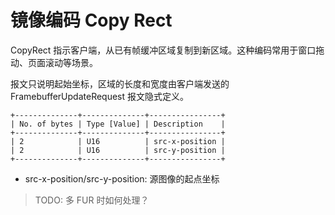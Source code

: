# 镜像编码 Copy Rect

CopyRect 指示客户端，从已有帧缓冲区域复制到新区域。这种编码常用于窗口拖动、页面滚动等场景。

报文只说明起始坐标，区域的长度和宽度由客户端发送的 FramebufferUpdateRequest 报文隐式定义。

```
+--------------+--------------+----------------+
| No. of bytes | Type [Value] | Description    |
+--------------+--------------+----------------+
| 2            | U16          | src-x-position |
| 2            | U16          | src-y-position |
+--------------+--------------+----------------+
```

- src-x-position/src-y-position: 源图像的起点坐标

> TODO: 多 FUR 时如何处理？